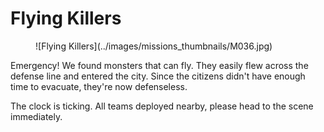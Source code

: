 # Flying Killers

<figure markdown>
![Flying Killers](../images/missions_thumbnails/M036.jpg)
</figure>

Emergency! We found monsters that can fly.
They easily flew across the defense line and entered the city. Since the citizens didn't have enough time to evacuate, they're now defenseless.

The clock is ticking. All teams deployed nearby, please head to the scene immediately.
